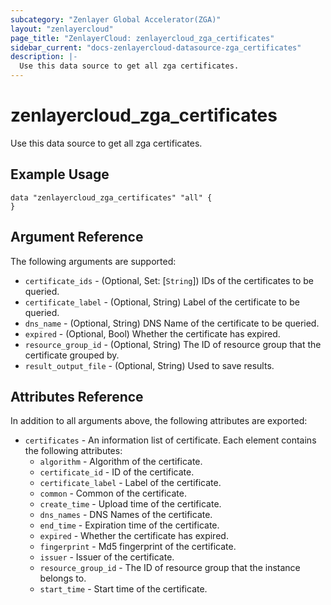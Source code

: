 ```yaml
---
subcategory: "Zenlayer Global Accelerator(ZGA)"
layout: "zenlayercloud"
page_title: "ZenlayerCloud: zenlayercloud_zga_certificates"
sidebar_current: "docs-zenlayercloud-datasource-zga_certificates"
description: |-
  Use this data source to get all zga certificates.
---
```


# zenlayercloud_zga_certificates

Use this data source to get all zga certificates.

## Example Usage

```hcl
data "zenlayercloud_zga_certificates" "all" {
}
```

## Argument Reference

The following arguments are supported:

* `certificate_ids` - (Optional, Set: [`String`]) IDs of the certificates to be queried.
* `certificate_label` - (Optional, String) Label of the certificate to be queried.
* `dns_name` - (Optional, String) DNS Name of the certificate to be queried.
* `expired` - (Optional, Bool) Whether the certificate has expired.
* `resource_group_id` - (Optional, String) The ID of resource group that the certificate grouped by.
* `result_output_file` - (Optional, String) Used to save results.

## Attributes Reference

In addition to all arguments above, the following attributes are exported:

* `certificates` - An information list of certificate. Each element contains the following attributes:
   * `algorithm` - Algorithm of the certificate.
   * `certificate_id` - ID of the certificate.
   * `certificate_label` - Label of the certificate.
   * `common` - Common of the certificate.
   * `create_time` - Upload time of the certificate.
   * `dns_names` - DNS Names of the certificate.
   * `end_time` - Expiration time of the certificate.
   * `expired` - Whether the certificate has expired.
   * `fingerprint` - Md5 fingerprint of the certificate.
   * `issuer` - Issuer of the certificate.
   * `resource_group_id` - The ID of resource group that the instance belongs to.
   * `start_time` - Start time of the certificate.


